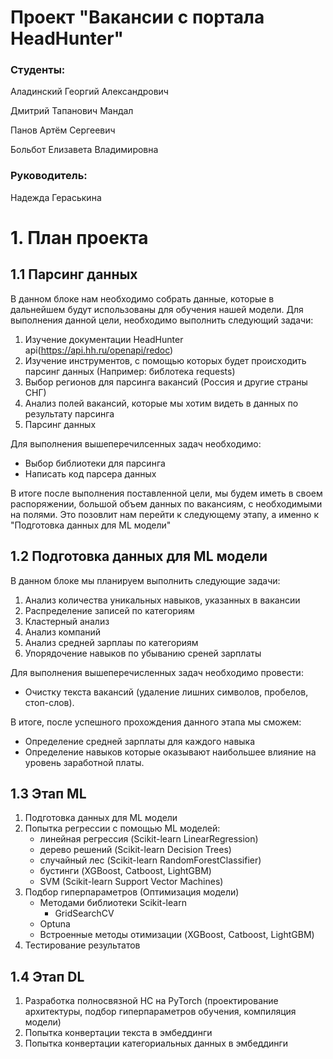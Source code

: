 # Проект "Вакансии с портала HeadHunter"

### Студенты:
Аладинский Георгий Александрович

Дмитрий Тапанович Мандал

Панов Артём Сергеевич

Больбот Елизавета Владимировна

### Руководитель: 
Надежда Гераськина

# 1. План проекта
## 1.1 Парсинг данных
В данном блоке нам необходимо собрать данные, которые в дальнейшем будут использованы для обучения нашей модели.
Для выполнения данной цели, необходимо выполнить следующий задачи:
1. Изучение документации HeadHunter api(https://api.hh.ru/openapi/redoc)
2. Изучение инструментов, с помощью которых будет происходить парсинг данных (Например: библотека requests)
3. Выбор регионов для парсинга вакансий (Россия и другие страны СНГ)
4. Анализ полей вакансий, которые мы хотим видеть в данных по результату парсинга
5. Парсинг данных

Для выполнения вышеперечилсенных задач необходимо:
* Выбор библиотеки для парсинга
* Написать код парсера данных

В итоге после выполнения поставленной цели, мы будем иметь в своем распоряжении, большой объем данных по вакансиям, с необходимыми на полями.
Это позовлит нам перейти к следующему этапу, а именно к "Подготовка данных для ML модели"
## 1.2 Подготовка данных для ML модели
В данном блоке мы планируем выполнить следующие задачи:
1. Анализ количества уникальных навыков, указанных в вакансии 
2. Распределение записей по категориям
3. Кластерный анализ
4. Анализ компаний 
4. Анализ средней зарплаы по категориям
5. Упорядочение навыков по убыванию среней зарплаты

Для выполнения вышеперечисленных задач необходимо провести:
* Очистку текста вакансий (удаление лишних символов, пробелов, стоп-слов).

В итоге, после успешного прохождения данного этапа мы сможем:
* Определение средней зарплаты для каждого навыка
* Определение навыков которые оказывают наибольшее влияние на уровень заработной платы.
## 1.3 Этап ML
1. Подготовка данных для ML модели
2. Попытка регрессии с помощью ML моделей: 
   - линейная регрессия (Scikit-learn LinearRegression)
   - дерево решений (Scikit-learn Decision Trees)
   - случайный лес (Scikit-learn RandomForestClassifier)
   - бустинги (XGBoost, Catboost, LightGBM)
   - SVM (Scikit-learn Support Vector Machines)
3. Подбор гиперпараметров (Оптимизация модели)
   - Методами библиотеки Scikit-learn
      - GridSearchCV
   - Optuna
   - Встроенные методы отимизации (XGBoost, Catboost, LightGBM)
4. Тестирование результатов

## 1.4 Этап DL
1. Разработка полносвязной НС на PyTorch (проектирование архитектуры, подбор гиперпараметров обучения, компиляция модели)
2. Попытка конвертации текста в эмбеддинги
3. Попытка конвертации категориальных данных в эмбеддинги
